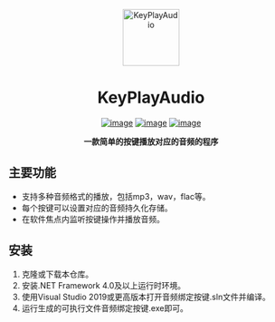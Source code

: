 <p align="center">
  <img src="./nowhead.ico" width="100" height="100" alt="KeyPlayAudio"></a>
</p>
<div align="center">

# KeyPlayAudio
[![image](https://img.shields.io/badge/bilibili-stand-orange.svg)](https://space.bilibili.com/382365750)
[![image](https://img.shields.io/badge/.NET.Framework-4.0-green.svg)]()
[![image](https://img.shields.io/badge/CSharp-blue.svg)]()
  
  **一款简单的按键播放对应的音频的程序**
</div>

## 主要功能

- 支持多种音频格式的播放，包括mp3，wav，flac等。
- 每个按键可以设置对应的音频持久化存储。
- 在软件焦点内监听按键操作并播放音频。

## 安装

1. 克隆或下载本仓库。
2. 安装.NET Framework 4.0及以上运行时环境。
3. 使用Visual Studio 2019或更高版本打开音频绑定按键.sln文件并编译。
4. 运行生成的可执行文件音频绑定按键.exe即可。